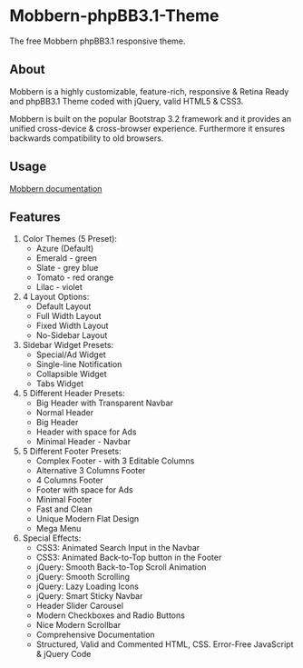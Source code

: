 # Mobbern-phpBB3.1-Theme
The free Mobbern phpBB3.1 responsive theme.

## About
Mobbern is a highly customizable, feature-rich, responsive & Retina Ready and phpBB3.1 Theme coded with jQuery, valid HTML5 & CSS3.

Mobbern is built on the popular Bootstrap 3.2 framework and it provides an unified cross-device & cross-browser experience.
Furthermore it ensures backwards compatibility to old browsers.

## Usage
[Mobbern documentation](http://www.masivotech.com/docs/phpbb3/mobbern/)

## Features
1. Color Themes (5 Preset):
   + Azure (Default)
   + Emerald - green
   + Slate - grey blue
   + Tomato - red orange
   + Lilac - violet
2. 4 Layout Options:
   + Default Layout
   + Full Width Layout
   + Fixed Width Layout
   + No-Sidebar Layout
3. Sidebar Widget Presets:
   + Special/Ad Widget
   + Single-line Notification
   + Collapsible Widget
   + Tabs Widget
4. 5 Different Header Presets:
   + Big Header with Transparent Navbar
   + Normal Header
   + Big Header
   + Header with space for Ads
   + Minimal Header - Navbar
5. 5 Different Footer Presets:
   + Complex Footer - with 3 Editable Columns
   + Alternative 3 Columns Footer
   + 4 Columns Footer
   + Footer with space for Ads
   + Minimal Footer
   + Fast and Clean
   + Unique Modern Flat Design
   + Mega Menu
6. Special Effects:
   + CSS3: Animated Search Input in the Navbar
   + CSS3: Animated Back-to-Top button in the Footer
   + jQuery: Smooth Back-to-Top Scroll Animation
   + jQuery: Smooth Scrolling
   + jQuery: Lazy Loading Icons
   + jQuery: Smart Sticky Navbar
   + Header Slider Carousel
   + Modern Checkboxes and Radio Buttons
   + Nice Modern Scrollbar
   + Comprehensive Documentation
   + Structured, Valid and Commented HTML, CSS. Error-Free JavaScript & jQuery Code
